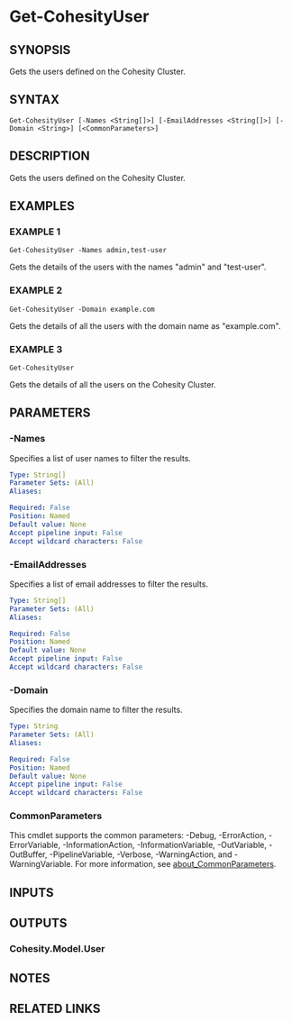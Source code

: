 # Get-CohesityUser

## SYNOPSIS
Gets the users defined on the Cohesity Cluster.

## SYNTAX

```
Get-CohesityUser [-Names <String[]>] [-EmailAddresses <String[]>] [-Domain <String>] [<CommonParameters>]
```

## DESCRIPTION
Gets the users defined on the Cohesity Cluster.

## EXAMPLES

### EXAMPLE 1
```
Get-CohesityUser -Names admin,test-user
```

Gets the details of the users with the names "admin" and "test-user".

### EXAMPLE 2
```
Get-CohesityUser -Domain example.com
```

Gets the details of all the users with the domain name as "example.com".

### EXAMPLE 3
```
Get-CohesityUser
```

Gets the details of all the users on the Cohesity Cluster.

## PARAMETERS

### -Names
Specifies a list of user names to filter the results.

```yaml
Type: String[]
Parameter Sets: (All)
Aliases:

Required: False
Position: Named
Default value: None
Accept pipeline input: False
Accept wildcard characters: False
```

### -EmailAddresses
Specifies a list of email addresses to filter the results.

```yaml
Type: String[]
Parameter Sets: (All)
Aliases:

Required: False
Position: Named
Default value: None
Accept pipeline input: False
Accept wildcard characters: False
```

### -Domain
Specifies the domain name to filter the results.

```yaml
Type: String
Parameter Sets: (All)
Aliases:

Required: False
Position: Named
Default value: None
Accept pipeline input: False
Accept wildcard characters: False
```

### CommonParameters
This cmdlet supports the common parameters: -Debug, -ErrorAction, -ErrorVariable, -InformationAction, -InformationVariable, -OutVariable, -OutBuffer, -PipelineVariable, -Verbose, -WarningAction, and -WarningVariable. For more information, see [about_CommonParameters](http://go.microsoft.com/fwlink/?LinkID=113216).

## INPUTS

## OUTPUTS

### Cohesity.Model.User
## NOTES

## RELATED LINKS
